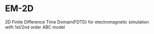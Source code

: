 # EM-2D
2D Finite Difference Time Domain(FDTD) for electromagnetic simulation with 1st/2nd order ABC model
